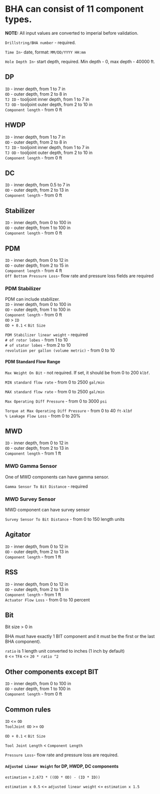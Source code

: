 # BHA can consist of 11 component types.

**NOTE:** All input values are converted to imperial before validation.

`Drillstring/BHA number` - required.

`Time In`- date, format: `MM/DD/YYYY HH:mm`

`Hole Depth In`- start depth, required. Min depth - 0, max depth - 40000 ft.

## DP

`ID` - inner depth, from 1 to 7 in  
`OD` - outer depth, from 2 to 8 in  
`TJ ID` - tooljoint inner depth, from 1 to 7 in  
`TJ OD` - tooljoint outer depth, from 2 to 10 in  
`Component length` - from 0 ft

## HWDP

`ID` - inner depth, from 1 to 7 in  
`OD` - outer depth, from 2 to 8 in  
`TJ ID` - tooljoint inner depth, from 1 to 7 in  
`TJ OD` - tooljoint outer depth, from 2 to 10 in  
`Component length` - from 0 ft

## DC

`ID` - inner depth, from 0.5 to 7 in  
`OD` - outer depth, from 2 to 13 in  
`Component length` - from 0 ft

## Stabilizer

`ID` - inner depth, from 0 to 100 in  
`OD` - outer depth, from 1 to 100 in  
`Component length` - from 0 ft

## PDM

`ID` - inner depth, from 0 to 12 in  
`OD` - outer depth, from 2 to 15 in  
`Component length` - from 4 ft  
`Off Bottom Pressure Loss`- flow rate and pressure loss fields are required

### PDM Stabilizer

PDM can include stabilizer.  
`ID` - inner depth, from 0 to 100 in  
`OD` - outer depth, from 1 to 100 in  
`Component length` - from 0 ft  
`OD` > `ID`  
`OD + 0.1` < `Bit Size`

`PDM Stabilizer linear weight` - required  
`# of rotor lobes` - from 1 to 10  
`# of stator lobes` - from 2 to 10  
`revolution per gallon (volume metric)` - from 0 to 10

#### PDM Standard Flow Range

`Max Weight On Bit` - not required. If set, it should be from 0 to 200 `klbf`.

`MIN standard flow rate` - from 0 to 2500 `gal/min`

`MAX standard flow rate` - from 0 to 2500 `gal/min`

`Max Operating Diff Pressure` - from 0 to 3000 `psi`

`Torque at Max Operating Diff Pressure` - from 0 to 40 `ft-klbf`  
`% Leakage Flow Loss` - from 0 to 20%

## MWD

`ID` - inner depth, from 0 to 12 in  
`OD` - outer depth, from 2 to 13 in  
`Component length` - from 1 ft

### MWD Gamma Sensor

One of MWD components can have gamma sensor.

`Gamma Sensor To Bit Distance` - required

### MWD Survey Sensor

MWD component can have survey sensor

`Survey Sensor To Bit Distance` - from 0 to 150 length units

## Agitator

`ID` - inner depth, from 0 to 12 in  
`OD` - outer depth, from 2 to 13 in  
`Component length` - from 1 ft

## RSS

`ID` - inner depth, from 0 to 12 in  
`OD` - outer depth, from 2 to 13 in  
`Component length` - from 1 ft  
`Actuator Flow Loss` - from 0 to 10 percent

## Bit

Bit size > 0 in

BHA must have exactly 1 BIT component and it must be the first or the last BHA component).

`ratio` is 1 length unit converted to inches (1 inch by default)  
`0` <= `TFA` <= `20 * ratio ^2`

## Other components except BIT

`ID` - inner depth, from 0 to 100 in  
`OD` - outer depth, from 1 to 100 in  
`Component length` - from 0 ft

## Common rules

`ID` <= `OD`  
 `ToolJoint OD` >= `OD`

`OD + 0.1` < `Bit Size`

`Tool Joint Length` < `Component Length`

`Pressure Loss`- flow rate and pressure loss are required.

#### `Adjusted Linear Weight` for DP, HWDP, DC components

`estimation` = `2.673 * ((OD * OD) - (ID * ID))`

`estimation x 0.5` <= `adjusted linear weight` <= `estimation x 1.5`
